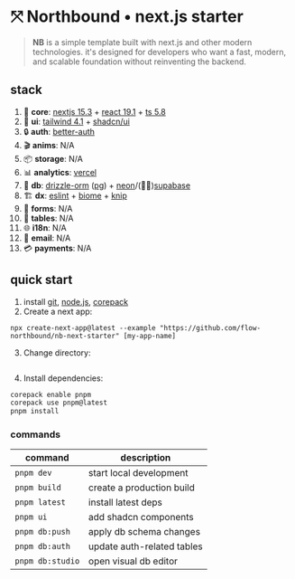 # ⤧ Northbound • next.js starter

> **NB** is a simple template built with next.js and other modern technologies. it's designed for developers who want a fast, modern, and scalable foundation without reinventing the backend.

## stack

1. 🧱 **core**: [nextjs 15.3](https://nextjs.org) + [react 19.1](https://react.dev) + [ts 5.8](https://typescriptlang.org)
2. 🎨 **ui**: [tailwind 4.1](https://tailwindcss.com) + [shadcn/ui](https://ui.shadcn.com)
3. 🔒 **auth**: [better-auth](https://better-auth.com)
4. 🎬 **anims**: N/A
5. 📦 **storage**: N/A
6. 📊 **analytics**: [vercel](https://vercel.com/docs/analytics)
7. 🧬 **db**: [drizzle-orm](https://orm.drizzle.team) ([pg](https://neon.tech/postgresql/tutorial)) + [neon](https://neon.tech)/(🤔🔜)[supabase](https://supabase.com)
8. 🏗️ **dx**: [eslint](https://eslint.org) + [biome](https://biomejs.dev) + [knip](https://knip.dev)
9. 📝 **forms**: N/A
10. 📅 **tables**: N/A
11. 🌐 **i18n**: N/A
12. 💌 **email**: N/A
13. 💳 **payments**: N/A

## quick start

1. install [git](https://git-scm.com), [node.js](https://nodejs.org), [corepack](https://github.com/nodejs/corepack)
2. Create a next app:

```
npx create-next-app@latest --example "https://github.com/flow-northbound/nb-next-starter" [my-app-name]
```

3. Change directory:

```cd [my-app-name]

```

4. Install dependencies:

```bash
corepack enable pnpm
corepack use pnpm@latest
pnpm install
```

### commands

| command          | description                |
| ---------------- | -------------------------- |
| `pnpm dev`       | start local development    |
| `pnpm build`     | create a production build  |
| `pnpm latest`    | install latest deps        |
| `pnpm ui`        | add shadcn components      |
| `pnpm db:push`   | apply db schema changes    |
| `pnpm db:auth`   | update auth-related tables |
| `pnpm db:studio` | open visual db editor      |
